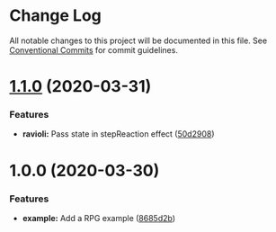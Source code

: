 # Change Log

All notable changes to this project will be documented in this file.
See [Conventional Commits](https://conventionalcommits.org) for commit guidelines.

# [1.1.0](https://github.com/dagatsoin/ravioli/compare/v1.0.0...v1.1.0) (2020-03-31)


### Features

* **ravioli:** Pass state in stepReaction effect ([50d2908](https://github.com/dagatsoin/ravioli/commit/50d290838c1f351338b139ae36e39cccdb80f998))





# 1.0.0 (2020-03-30)


### Features

* **example:** Add a RPG example ([8685d2b](https://github.com/dagatsoin/ravioli/commit/8685d2b99c053a52bcdcee9c71de2d3493920ad1))
